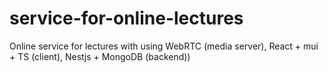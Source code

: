 # service-for-online-lectures
Online service for lectures with using WebRTC (media server), React + mui + TS (client), Nestjs + MongoDB (backend))
